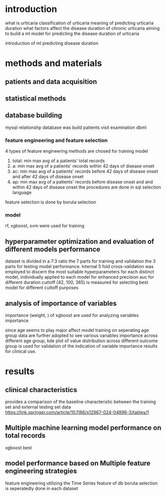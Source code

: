 
# introduction

what is urticaria
classification of urticaria
meaning of predicting urticaria duration
what factors affect the disease duration of chronic urticaria
aiming to build a ml model for predicting the disease duration of urticaria

introduction of ml predicting disease duration 
# methods and materials
## patients and data acquisition


## statistical methods
## database building

mysql relationshp database was build
patients visit examination 
dbml

### feature engineering and feature selection
4 types of feature engineering methods are chosed for training model
1. total: min max avg of a patients' total records
2. a: min max avg of a patients' records within 42 days of disease onset
3. ac: min max avg of a patients' records before 42 days of disease onset and after 42 days of disease onset
4. ap: min max avg of a patients' records before disease onset and and within 42 days of disease onset
the procedures are done in sql selection language


feature selection is done by boruta selection

### model
rf, xgboost, svm were used for training


## hyperparameter optimization and evaluation of different models performance
dataset is divided in a 7:3 ratio the 7 parts for training and validation the 3 parts for testing model performance.
Internal 5 fold cross-validation was employed to discern the most suitable hyperparameters for each distinct model, individually applied to each model for enhanced precision
auc for different duration cuttoff (42, 100, 365) is measured for selecting best model for different cuttoff purposes



## analysis of importance of variables 

importance (weight, ) of xgboost are used for analyzing variables importance

since age seems to play major affect 
model training on seperating age group data are further adopted to see various variables importance across different age group, kde plot of value distribution across different outcome group is used for validation of the indication of variable importance results for clinical use.



# results
## clinical characteristics

provides a comparison of the baseline characteristic between the training set and external testing set data
https://link.springer.com/article/10.1186/s12967-024-04896-3/tables/1


## Multiple machine learning model performance on total records
xgboost best



## model performance based on Multiple feature engineering strategies 
feature engineering utilizing the Time Series feature of db
boruta selection is seperatedly done in each dataset

